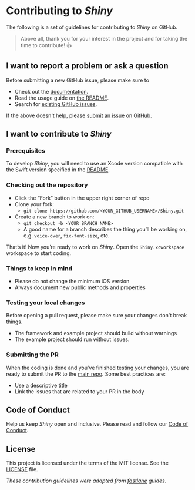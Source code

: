 # Contributing to _Shiny_

The following is a set of guidelines for contributing to _Shiny_ on GitHub.

> Above all, thank you for your interest in the project and for taking the time to contribute! 👍

## I want to report a problem or ask a question

Before submitting a new GitHub issue, please make sure to

- Check out the [documentation](https://github.com/efremidze/Shiny).
- Read the usage guide on [the README](https://github.com/efremidze/Shiny/#usage).
- Search for [existing GitHub issues](https://github.com/efremidze/Shiny/issues).

If the above doesn't help, please [submit an issue](https://github.com/efremidze/Shiny/issues) on GitHub.

## I want to contribute to _Shiny_

### Prerequisites

To develop _Shiny_, you will need to use an Xcode version compatible with the Swift version specified in the [README](https://github.com/efremidze/Shiny/#requirements).

### Checking out the repository

- Click the “Fork” button in the upper right corner of repo
- Clone your fork:
    - `git clone https://github.com/<YOUR_GITHUB_USERNAME>/Shiny.git`
- Create a new branch to work on:
    - `git checkout -b <YOUR_BRANCH_NAME>`
    - A good name for a branch describes the thing you’ll be working on, e.g. `voice-over`, `fix-font-size`, etc.

That’s it! Now you’re ready to work on _Shiny_. Open the `Shiny.xcworkspace` workspace to start coding.

### Things to keep in mind

- Please do not change the minimum iOS version
- Always document new public methods and properties

### Testing your local changes

Before opening a pull request, please make sure your changes don't break things.

- The framework and example project should build without warnings
- The example project should run without issues.

### Submitting the PR

When the coding is done and you’ve finished testing your changes, you are ready to submit the PR to the [main repo](https://github.com/efremidze/Shiny). Some best practices are:

- Use a descriptive title
- Link the issues that are related to your PR in the body

## Code of Conduct

Help us keep _Shiny_ open and inclusive. Please read and follow our [Code of Conduct](CODE_OF_CONDUCT.md).

## License

This project is licensed under the terms of the MIT license. See the [LICENSE](LICENSE) file.

_These contribution guidelines were adapted from [_fastlane_](https://github.com/fastlane/fastlane) guides._
